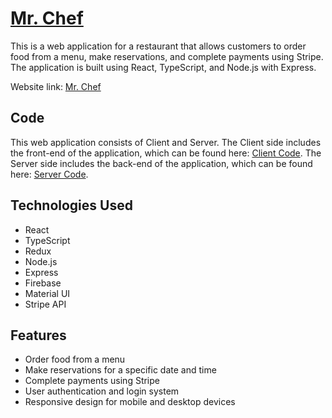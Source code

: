 # [Mr. Chef](https://mrchef1.netlify.app/)

This is a web application for a restaurant that allows customers to order food from a menu, make reservations, and complete payments using Stripe. The application is built using React, TypeScript, and Node.js with Express.

Website link: [Mr. Chef](https://mrchef1.netlify.app/)

## Code

This web application consists of Client and Server. The Client side includes the front-end of the application, which can be found here: [Client Code](https://github.com/joydey100/mrchef). The Server side includes the back-end of the application, which can be found here: [Server Code](https://github.com/joydey100/mrchef-server).

## Technologies Used

- React
- TypeScript
- Redux
- Node.js
- Express
- Firebase
- Material UI
- Stripe API

## Features

- Order food from a menu
- Make reservations for a specific date and time
- Complete payments using Stripe
- User authentication and login system
- Responsive design for mobile and desktop devices
